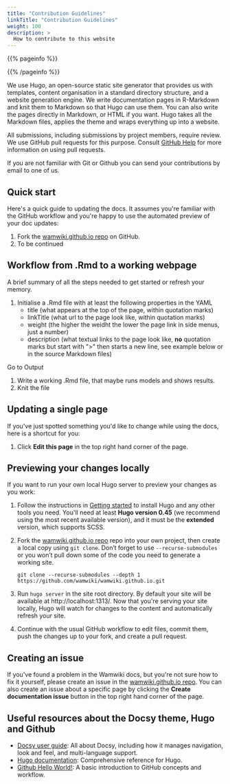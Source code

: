 ```yaml
---
title: "Contribution Guidelines"
linkTitle: "Contribution Guidelines"
weight: 100
description: >
  How to contribute to this website
---
```


{{% pageinfo %}}

{{% /pageinfo %}}

We use Hugo, an open-source static site generator that provides us with templates, 
content organisation in a standard directory structure, and a website generation 
engine. 
We write documentation pages in R-Markdown and knit them to Markdown so that Hugo can use them.
You can also write the pages directly in Markdown, or HTML if you want.
Hugo takes all the Markdown files, applies the theme and wraps everything up into a website.


All submissions, including submissions by project members, require review. We
use GitHub pull requests for this purpose. Consult
[GitHub Help](https://help.github.com/articles/about-pull-requests/) for more
information on using pull requests.

If you are not familiar with Git or Github you can send your contributions by email to one of us.


## Quick start

Here's a quick guide to updating the docs. It assumes you're familiar with the
GitHub workflow and you're happy to use the automated preview of your doc
updates:

1. Fork the [wamwiki.github.io  repo](https://github.com/wamwiki/wamwiki.github.io) on GitHub.
1. To be continued


## Workflow from .Rmd to a working webpage

A brief summary of all the steps needed to get started or refresh your memory.

1. Initialise a .Rmd file with at least the following properties in the YAML
	* title (what appears at the top of the page, within quotation marks)
	* linkTitle (what url to the page look like, within quotation marks)
	* weight (the higher the weidht the lower the page link in side menus, just a number)
	* description (what textual links to the page look like, **no** quotation marks but start with ">" then starts a new line, see example below or in the source Markdown files)

Go to Output 
1. Write a working .Rmd file, that maybe runs models and shows results.
1. Knit the file

## Updating a single page

If you've just spotted something you'd like to change while using the docs, here is a shortcut for you:

1. Click **Edit this page** in the top right hand corner of the page.


## Previewing your changes locally

If you want to run your own local Hugo server to preview your changes as you work:

1. Follow the instructions in [Getting started](/docs/getting-started) to install Hugo and any other tools you need. You'll need at least **Hugo version 0.45** (we recommend using the most recent available version), and it must be the **extended** version, which supports SCSS.
1. Fork the [wamwiki.github.io  repo](https://github.com/wamwiki/wamwiki.github.io) repo into your own project, then create a local copy using `git clone`. Don’t forget to use `--recurse-submodules` or you won’t pull down some of the code you need to generate a working site.

    ```
    git clone --recurse-submodules --depth 1 https://github.com/wamwiki/wamwiki.github.io.git
    ```

1. Run `hugo server` in the site root directory. By default your site will be available at http://localhost:1313/. Now that you're serving your site locally, Hugo will watch for changes to the content and automatically refresh your site.
1. Continue with the usual GitHub workflow to edit files, commit them, push the
  changes up to your fork, and create a pull request.

## Creating an issue

If you've found a problem in the Wamwiki docs, but you're not sure how to fix it yourself, please create an issue in the [wamwiki.github.io  repo](https://github.com/wamwiki/wamwiki.github.io/issues). You can also create an issue about a specific page by clicking the **Create documentation issue** button in the top right hand corner of the page.

## Useful resources about the Docsy theme, Hugo and Github

* [Docsy user guide](https://www.docsy.dev/docs/): All about Docsy, including how it manages navigation, look and feel, and multi-language support.
* [Hugo documentation](https://gohugo.io/documentation/): Comprehensive reference for Hugo.
* [Github Hello World!](https://guides.github.com/activities/hello-world/): A basic introduction to GitHub concepts and workflow.


